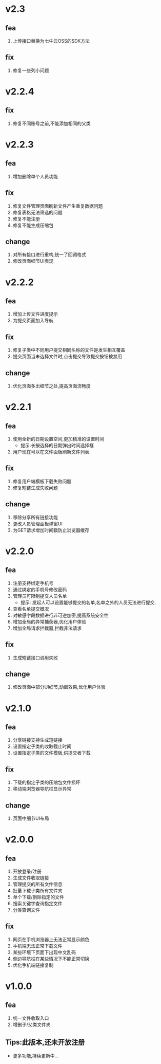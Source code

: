 # v2.3
## fea
1. 上传接口替换为七牛云OSS的SDK方法
## fix
1. 修复一些列小问题
# v2.2.4
## fix
1. 修复不同账号之前,不能添加相同的父类
# v2.2.3
## fea
1. 增加删除单个人员功能
## fix
1. 修复文件管理页面刷新文件产生重复数据问题
2. 修复表格无法筛选的问题
3. 修复不能注册
4. 修复不能生成压缩包
## change
1. 对所有接口进行重构,统一了回调格式
2. 修改页面细节UI表现
# v2.2.2
## fea
1. 增加上传文件进度提示
2. 为提交页面加入导航
## fix
1. 修复子类中不同用户提交相同名称的文件是发生相互覆盖
2. 提交页面当未选择文件时,点击提交导致提交按钮被禁用
## change
1. 优化页面多出细节之处,提高页面流畅度

# v2.2.1
## fea
1. 使用全新的日期设置空间,更加精准的设置时间
   * 提示:长按选择的日期弹出时间选择框
1. 用户现在可以在文件面板刷新文件列表
## fix
1. 修复用户端模板下载失败问题
2. 修复短链生成失败问题
## change
1. 移除分享所有链接功能
2. 更改人员管理面板弹窗UI
3. 为GET请求增加时间戳防止浏览器缓存

# v2.2.0
## fea
1. 注册支持绑定手机号
2. 通过绑定的手机号修改密码
3. 管理员可限制提交人员名单
   * 提示: 发起人可以设置能够提交的名单,名单之外的人员无法进行提交.
4. 查看名单提交概况
5. 对敏感字段数据进行非可逆加密,提高系统安全性
6. 增加全局的异常捕获器,优化用户体验
7. 增加全局请求拦截器,拦截非法请求
## fix
1. 生成短链接口调用失败
## change
1. 修改页面中部分UI细节,动画效果,优化用户体验

# v2.1.0
## fea
1. 分享链接支持生成短链接
2. 设置指定子类的收取截止时间
3. 设置指定子类的文件模板,供提交者下载
## fix
1. 下载的指定子类的压缩包文件损坏
2. 移动端浏览器导航栏显示异常
## change
1. 页面中细节UI布局
# v2.0.0
## fea
1. 开放登录/注册
2. 生成文件收取链接
3. 管理提交的所有文件信息
4. 批量下载子类所有文件夹
5. 单个下载/删除指定的文件
6. 搜索关键字查询指定文件
7. 分类查询文件
## fix
1. 网页在手机浏览器上无法正常显示颜色
2. 手机端无法正常下载文件
3. 某些环境下页面下出现中文乱码
4. 侧边导航栏在某些情况下不能正常切换
5. 优化手机端链接复制

# v1.0.0
## fea   
1. 统一文件收取入口
2. 增删子/父类文件夹
## Tips:**此版本,还未开放注册**

* 更多功能,持续更新中...
